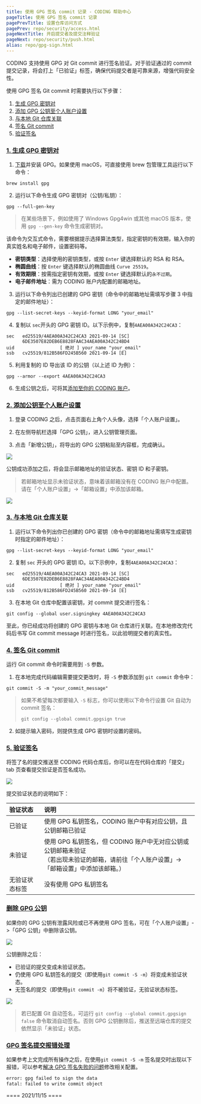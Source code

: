 ```yaml
---
title: 使用 GPG 签名 commit 记录 - CODING 帮助中心
pageTitle: 使用 GPG 签名 commit 记录
pagePrevTitle: 设置仓库访问方式
pagePrev: repo/security/access.html
pageNextTitle: 开启提交者及提交注释验证
pageNext: repo/security/push.html
alias: repo/gpg-sign.html
---
```


CODING 支持使用 GPG 对 Git commit 进行签名验证。对于验证通过的 commit 提交记录，将会打上「已验证」标签，确保代码提交者是可靠来源，增强代码安全性。

使用 GPG 签名 Git commit 时需要执行以下步骤：

1.  [生成 GPG 密钥对](#generate)
2.  [添加 GPG 公钥至个人账户设置](#upload)
3.  [与本地 Git 仓库关联](#associate)
4.  [签名 Git commit](#sign)
5.  [验证签名](#verify)

### [1. 生成 GPG 密钥对](#generate)

1.  [下载](https://www.gnupg.org/download/index.html)并安装 GPG。如果使用 macOS，可直接使用 brew 包管理工具运行以下命令：

```shell
brew install gpg  
```
2.  运行以下命令生成 GPG 密钥对（公钥/私钥）：

```shell
gpg --full-gen-key
```

> 在某些场景下，例如使用了 Windows Gpg4win 或其他 macOS 版本，使用 `gpg --gen-key` 命令生成密钥对。

该命令为交互式命令，需要根据提示选择算法类型，指定密钥的有效期，输入你的真实姓名和电子邮件，设置密码等。
-   **密钥类型**：选择使用的密钥类型，或按 `Enter` 键选择默认的 RSA 和 RSA。
-   **椭圆曲线**：按 `Enter` 键选择默认的椭圆曲线 `Curve 25519`。
-   **有效期限**：按需指定密钥有效期，或按 `Enter` 键选择默认的`永不过期`。
-   **电子邮件地址**：需为 CODING 账户内配置的邮箱地址。

3.  运行以下命令列出已创建的 GPG 密钥（命令中的邮箱地址需填写步骤 3 中指定的邮件地址）：

```shell
gpg --list-secret-keys --keyid-format LONG "your_email"
```
4.  复制以 `sec`开头的 GPG 密钥 ID。以下示例中，复制`4AEA00A342C24CA3`：

```shell
sec   ed25519/4AEA00A342C24CA3 2021-09-14 [SC]
      6DE3507E82DEB6E8828FAAC34AEA00A342C24BD4
uid                 [ 绝对 ] your_name "your_email"
ssb   cv25519/812B586FD245B560 2021-09-14 [E]
```
5.  利用复制的 ID 导出该 ID 的公钥（以上述 ID 为例）：

```shell
gpg --armor --export 4AEA00A342C24CA3
```
6.  生成公钥之后，可将其[添加至你的 CODING 账户](#upload)。

### [2. 添加公钥至个人账户设置](#upload)

1.  登录 CODING 之后，点击页面右上角个人头像，选择「个人账户设置」。
2.  在左侧导航栏选择「GPG 公钥」，进入公钥管理页面。

3.  点击「新增公钥」，将导出的 GPG 公钥粘贴至内容框，完成确认。

![](https://help-assets.codehub.cn/enterprise/20210917102141.png)

公钥成功添加之后，将会显示邮箱地址的验证状态、密钥 ID 和子密钥。

>若邮箱地址显示未验证状态，意味着该邮箱没有在 CODING 账户中配置。请在「个人账户设置」->「邮箱设置」中添加该邮箱。

![](https://help-assets.codehub.cn/enterprise/20210914195824.png)

### [3. 与本地 Git 仓库关联](#associate)

1.  运行以下命令列出你已创建的 GPG 密钥（命令中的邮箱地址需填写生成密钥时指定的邮件地址）：

```shell
gpg --list-secret-keys --keyid-format LONG "your_email"
```
2.  复制 `sec` 开头的 GPG 密钥 ID。以下示例中，复制`4AEA00A342C24CA3`：

```shell
sec   ed25519/4AEA00A342C24CA3 2021-09-14 [SC]
      6DE3507E82DEB6E8828FAAC34AEA00A342C24BD4
uid                 [ 绝对 ] your_name "your_email"
ssb   cv25519/812B586FD245B560 2021-09-14 [E]
```
3.  在本地 Git 仓库中配置该密钥，对 commit 提交进行签名：

```shell
git config --global user.signingkey 4AEA00A342C24CA3
```

至此，你已经成功将创建的 GPG 密钥与本地 Git 仓库进行关联。在本地修改完代码后书写 Git commit message 时进行签名，以此验明提交者的真实性。

### [4. 签名 Git commit](#sign)

运行 Git commit 命令时需要用到 `-S` 参数。

1.  在本地完成代码编辑需要提交更改时，将 `-S` 参数添加到 `git commit` 命令中：

```shell
git commit -S -m "your_commit_message"
```
>如果不希望每次都要输入 `-S` 标志，你可以使用以下命令行设置 Git 自动为 commit 签名：
>```shell
>git config --global commit.gpgsign true

2.  如提示输入密码，则提供生成 GPG 密钥时设置的密码。

### [5. 验证签名](#verify)

将签了名的提交推送至 CODING 代码仓库后，你可以在在代码仓库的「提交」tab 页查看提交验证是否签名成功。

![](https://help-assets.codehub.cn/enterprise/20210915135236.png)

提交验证状态的说明如下：

|验证状态|说明|
|:------|:---|
|已验证	|使用 GPG 私钥签名，CODING 账户中有对应公钥，且公钥邮箱已验证|
|未验证	|使用 GPG 私钥签名，但 CODING 账户中无对应公钥或公钥邮箱未验证<br>（若出现未验证的邮箱，请前往「个人账户设置」->「邮箱设置」中添加该邮箱。）|
|无验证状态标签	|没有使用 GPG 私钥签名|

### [删除 GPG 公钥](#delete)

如果你的 GPG 公钥有泄露风险或已不再使用 GPG 签名，可在「个人账户设置」->「GPG 公钥」中删除该公钥。

![](https://help-assets.codehub.cn/enterprise/20210915140156.png)

公钥删除之后：

-   已验证的提交变成未验证状态。
-   仍使用 GPG 私钥签名的提交（即使用`git commit -S -m`）将变成未验证状态。
-   无签名的提交（即使用`git commit -m`）将不被验证，无验证状态标签。

![](https://help-assets.codehub.cn/enterprise/20210915140535.png)

> 若已配置 Git 自动签名，可运行 `git config --global commit.gpgsign false` 命令取消自动签名。否则 GPG 公钥删除后，推送至远端仓库的提交依然显示「未验证」状态。


### [GPG 签名提交报错处理](#delete)

如果参考上文完成所有操作之后，在使用`git commit -S -m` 签名提交时出现以下报错，可以参考[解决 GPG 签名失败的问题](https://www.wevg.org/archives/fix-gpg-sign-error/)修改相关配置。

```txt
error: gpg failed to sign the data
fatal: failed to write commit object
```



==== 2021/11/15 ====

